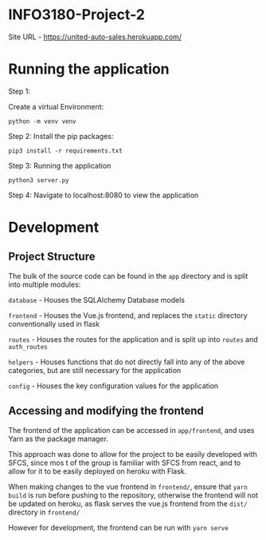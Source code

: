 # INFO3180-Project-2

Site URL - https://united-auto-sales.herokuapp.com/

# Running the application

Step 1:

Create a virtual Environment:

```
python -m venv venv
```

Step 2:
Install the pip packages:

```
pip3 install -r requirements.txt
```

Step 3:
Running the application

```
python3 server.py
```

Step 4:
Navigate to localhost:8080 to view the application

# Development

## Project Structure

The bulk of the source code can be found in the `app` directory and is split into multiple modules:

`database` - Houses the SQLAlchemy Database models

`frontend` - Houses the Vue.js frontend, and replaces the `static` directory conventionally used in flask

`routes` - Houses the routes for the application and is split up into `routes` and `auth_routes`

`helpers` - Houses functions that do not directly fall into any of the above categories, but are still necessary for the application

`config` - Houses the key configuration values for the application

## Accessing and modifying the frontend

The frontend of the application can be accessed in `app/frontend`, and uses Yarn as the package manager.

This approach was done to allow for the project to be easily developed with SFCS, since mos t of the group is familiar with SFCS from react, and to allow for it to be easily deployed on heroku with Flask.

When making changes to the vue frontend in `frontend/`, ensure that `yarn build` is run before pushing to the repository, otherwise the frontend will not be updated on heroku, as flask serves the vue.js frontend from the `dist/` directory in `frontend/`

However for development, the frontend can be run with `yarn serve`
